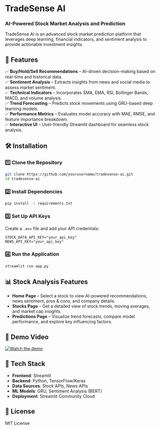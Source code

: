 # **TradeSense AI**  
### **AI-Powered Stock Market Analysis and Prediction**  

TradeSense AI is an advanced stock market prediction platform that leverages deep learning, financial indicators, and sentiment analysis to provide actionable investment insights.  

## 🚀 **Features**  
✅ **Buy/Hold/Sell Recommendations** – AI-driven decision-making based on real-time and historical data.  
✅ **Sentiment Analysis** – Extracts insights from news and social media to assess market sentiment.  
✅ **Technical Indicators** – Incorporates SMA, EMA, RSI, Bollinger Bands, MACD, and volume analysis.  
✅ **Trend Forecasting** – Predicts stock movements using GRU-based deep learning models.  
✅ **Performance Metrics** – Evaluates model accuracy with MAE, RMSE, and feature importance breakdown.  
✅ **Interactive UI** – User-friendly Streamlit dashboard for seamless stock analysis.  

## 🛠️ **Installation**  
### **1️⃣ Clone the Repository**  
```bash
git clone https://github.com/yourusername/tradesense-ai.git
cd tradesense-ai
```
### **2️⃣ Install Dependencies**  
```bash
pip install -r requirements.txt
```
### **3️⃣ Set Up API Keys**  
Create a `.env` file and add your API credentials:  
```
STOCK_DATA_API_KEY="your_api_key"
NEWS_API_KEY="your_api_key"
```
### **4️⃣ Run the Application**  
```bash
streamlit run app.py
```

## 📊 **Stock Analysis Features**  
- **Home Page** – Select a stock to view AI-powered recommendations, news sentiment, pros & cons, and company details.  
- **Stocks Page** – Get a detailed view of stock trends, moving averages, and market cap insights.  
- **Predictions Page** – Visualize trend forecasts, compare model performance, and explore key influencing factors.  

## 🎢 **Demo Video**  
[![Watch the demo](https://img.youtube.com/vi/YOUR_VIDEO_ID/0.jpg)](https://www.youtube.com/watch?v=YOUR_VIDEO_ID)  

## 🤖 **Tech Stack**  
- **Frontend**: Streamlit  
- **Backend**: Python, TensorFlow/Keras  
- **Data Sources**: Stock APIs, News APIs  
- **ML Models**: GRU, Sentiment Analysis (BERT)  
- **Deployment**: Streamlit Community Cloud  

## 📄 **License**  
MIT License  
